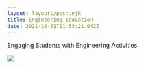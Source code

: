 ```yaml
---
layout: layouts/post.njk
title: Engineering Education
date: 2021-10-31T11:53:21.042Z
---
```

Engaging Students with Engineering Activities

![](/images/engineeringwheel.svg)